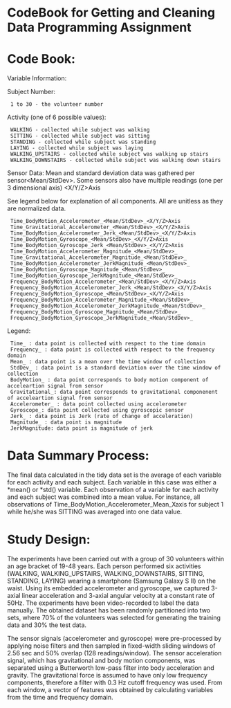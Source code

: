 CodeBook for Getting and Cleaning Data Programming Assignment
========================================================

Code Book:
==========
Variable Information:

Subject Number:

     1 to 30 - the volunteer number
     
Activity (one of 6 possible values): 

     WALKING - collected while subject was walking
     SITTING - collected while subject was sitting
     STANDING - collected while subject was standing
     LAYING - collected while subject was laying
     WALKING_UPSTAIRS - collected while subject was walking up stairs
     WALKING_DOWNSTAIRS - collected while subject was walking down stairs

Sensor Data:
Mean and standard deviation data was gathered per sensor<Mean/StdDev>.  Some sensors also have multiple readings (one per 3 dimensional axis) <X/Y/Z>Axis

See legend below for explanation of all components.  All are unitless as they are normalized data.

     Time_BodyMotion_Accelerometer_<Mean/StdDev>_<X/Y/Z>Axis
     Time_Gravitational_Accelerometer_<Mean/StdDev>_<X/Y/Z>Axis
     Time_BodyMotion_Accelerometer_Jerk_<Mean/StdDev>_<X/Y/Z>Axis
     Time_BodyMotion_Gyroscope_<Mean/StdDev>_<X/Y/Z>Axis
     Time_BodyMotion_Gyroscope_Jerk_<Mean/StdDev>_<X/Y/Z>Axis
     Time_BodyMotion_Accelerometer_Magnitude_<Mean/StdDev>_
     Time_Gravitational_Accelerometer_Magnitude_<Mean/StdDev>_
     Time_BodyMotion_Accelerometer_JerkMagnitude_<Mean/StdDev>_
     Time_BodyMotion_Gyroscope_Magnitude_<Mean/StdDev>_
     Time_BodyMotion_Gyroscope_JerkMagnitude_<Mean/StdDev>_
     Frequency_BodyMotion_Accelerometer_<Mean/StdDev>_<X/Y/Z>Axis
     Frequency_BodyMotion_Accelerometer_Jerk_<Mean/StdDev>_<X/Y/Z>Axis
     Frequency_BodyMotion_Gyroscope_<Mean/StdDev>_<X/Y/Z>Axis
     Frequency_BodyMotion_Accelerometer_Magnitude_<Mean/StdDev>_
     Frequency_BodyMotion_Accelerometer_JerkMagnitude_<Mean/StdDev>_
     Frequency_BodyMotion_Gyroscope_Magnitude_<Mean/StdDev>_
     Frequency_BodyMotion_Gyroscope_JerkMagnitude_<Mean/StdDev>_

Legend:

     Time_ : data point is collected with respect to the time domain
     Frequency_ : data point is collected with respect to the frequency domain
     Mean_ : data point is a mean over the time window of collection
     StdDev_ : data point is a standard deviation over the time window of collection
     BodyMotion_ : data point corresponds to body motion component of acceleartion signal from sensor
     Gravitational_: data point corresponds to gravitational componenent of acceleartion signal from sensor
     Accelerometer_ : data point collected using accelerometer
     Gyroscope_: data point collected using gyroscopic sensor
     Jerk_ : data point is Jerk (rate of change of acceleration)
     Magnitude_ : data point is magnitude
     JerkMagnitude: data point is magnitude of jerk 

Data Summary Process:
=====================
The final data calculated in the tidy data set is the average of each variable for each activity and each subject.  Each variable in this case was either a *mean() or *std() variable.  Each observation of a variable for each activity and each subject was combined into a mean value.  For instance, all observations of Time_BodyMotion_Accelerometer_Mean_Xaxis for subject 1 while he/she was SITTING was averaged into one data value. 

Study Design:
============
The experiments have been carried out with a group of 30 volunteers within an age bracket of 19-48 years. Each person performed six activities (WALKING, WALKING_UPSTAIRS, WALKING_DOWNSTAIRS, SITTING, STANDING, LAYING) wearing a smartphone (Samsung Galaxy S II) on the waist. Using its embedded accelerometer and gyroscope, we captured 3-axial linear acceleration and 3-axial angular velocity at a constant rate of 50Hz. The experiments have been video-recorded to label the data manually. The obtained dataset has been randomly partitioned into two sets, where 70% of the volunteers was selected for generating the training data and 30% the test data. 

The sensor signals (accelerometer and gyroscope) were pre-processed by applying noise filters and then sampled in fixed-width sliding windows of 2.56 sec and 50% overlap (128 readings/window). The sensor acceleration signal, which has gravitational and body motion components, was separated using a Butterworth low-pass filter into body acceleration and gravity. The gravitational force is assumed to have only low frequency components, therefore a filter with 0.3 Hz cutoff frequency was used. From each window, a vector of features was obtained by calculating variables from the time and frequency domain. 

